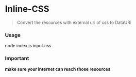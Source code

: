 # Inline-CSS

> Convert the resources with external url of css to DataURI


### Usage

node index.js input.css


### Important
**make sure your Internet can reach those resources**
